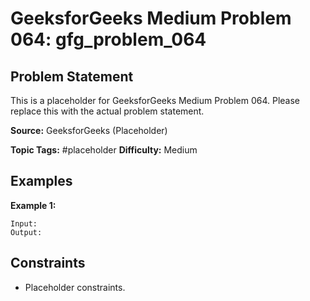 # GeeksforGeeks Medium Problem 064: gfg_problem_064

## Problem Statement

This is a placeholder for GeeksforGeeks Medium Problem 064.
Please replace this with the actual problem statement.

**Source:** GeeksforGeeks (Placeholder)

**Topic Tags:** #placeholder
**Difficulty:** Medium

## Examples

**Example 1:**

```
Input:
Output:
```

## Constraints

- Placeholder constraints.
